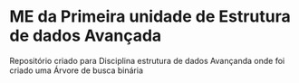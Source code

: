 # ME da Primeira unidade de Estrutura de dados Avançada

Repositório criado para Disciplina estrutura de dados Avançanda onde foi criado uma Árvore de busca binária